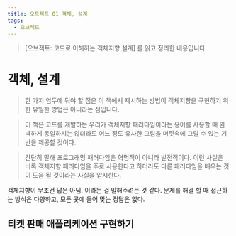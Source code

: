 ```yaml
---
title: 오트젝트 01 객체, 설계
tags:
  - 오브젝트
---
```


> [오브젝트: 코드로 이해하는 객체지향 설계] 를 읽고 정리한 내용입니다.

# 객체, 설계


> 한 가지 염두에 둬야 할 점은 이 책에서 제시하는 방법이 객체지향을 구현하기 위한 유일한 방법은 아니라는 점입니다.

> 이 책은 코드를 개발하는 우리가 객체지향 패러다임이라는 용어를 사용할 때 완벽하게 동일하지는 않더라도 어느 정도 유사한 그림을 머릿속에 그릴 수 있는 기반을 제공할 것이다.

> 간단히 말해 프로그래밍 패러다임은 혁명적이 아니라 발전적이다. 이런 사실은 비록 객체지향 패러다임을 주로 사용한다고 하더라도 다른 패러다임을 배우는 것이 도움 될 것이라는 사실을 암시한다.

객체지향이 무조건 답은 아님. 이라는 걸 말해주려는 것 같다. 문제를 해결 할 때 접근하는 방식은 다양하고, 모든 곳에 들어 맞는 정답은 없다.


## 티켓 판매 애플리케이션 구현하기


